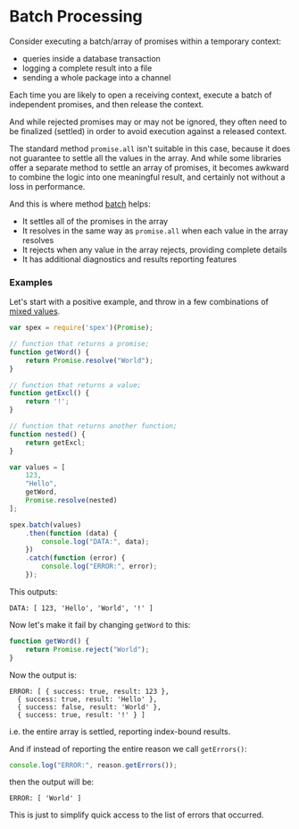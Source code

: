 # Batch Processing
 
Consider executing a batch/array of promises within a temporary context:
  
* queries inside a database transaction
* logging a complete result into a file
* sending a whole package into a channel

Each time you are likely to open a receiving context, execute a batch of independent promises,
and then release the context. 

And while rejected promises may or may not be ignored, they often need to be finalized (settled)
in order to avoid execution against a released context.

The standard method `promise.all` isn't suitable in this case, because it does not guarantee to
settle all the values in the array. And while some libraries offer a separate method to settle
an array of promises, it becomes awkward to combine the logic into one meaningful result, and
certainly not without a loss in performance. 

And this is where method [batch] helps:

* It settles all of the promises in the array
* It resolves in the same way as `promise.all` when each value in the array resolves
* It rejects when any value in the array rejects, providing complete details
* It has additional diagnostics and results reporting features

### Examples

Let's start with a positive example, and throw in a few combinations of [mixed values].
 
```javascript
var spex = require('spex')(Promise);

// function that returns a promise;
function getWord() {
    return Promise.resolve("World");
}

// function that returns a value;
function getExcl() {
    return '!';
}

// function that returns another function;
function nested() {
    return getExcl;
}

var values = [
    123,
    "Hello",
    getWord,
    Promise.resolve(nested)
];

spex.batch(values)
    .then(function (data) {
        console.log("DATA:", data);
    })
    .catch(function (error) {
        console.log("ERROR:", error);
    });
```

This outputs:
```
DATA: [ 123, 'Hello', 'World', '!' ]
```

Now let's make it fail by changing `getWord` to this:

```javascript
function getWord() {
    return Promise.reject("World");
}
```
Now the output is:
```
ERROR: [ { success: true, result: 123 },
  { success: true, result: 'Hello' },
  { success: false, result: 'World' },
  { success: true, result: '!' } ]
```
i.e. the entire array is settled, reporting index-bound results. 

And if instead of reporting the entire reason we call `getErrors()`:
```javascript
console.log("ERROR:", reason.getErrors());
```
then the output will be:
```
ERROR: [ 'World' ]
```
This is just to simplify quick access to the list of errors that occurred.

[batch]:../code/batch.md
[mixed values]:https://github.com/vitaly-t/spex/wiki/Mixed-Values
